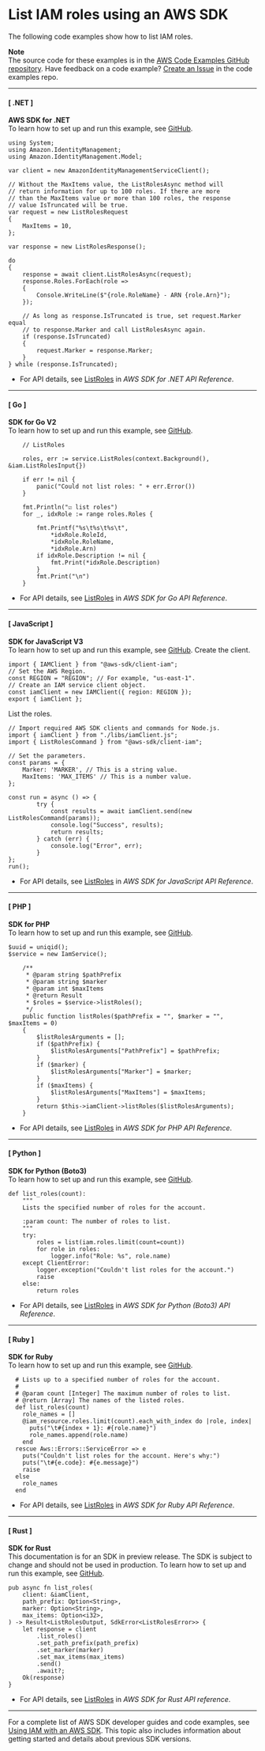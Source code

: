 # List IAM roles using an AWS SDK<a name="example_iam_ListRoles_section"></a>

The following code examples show how to list IAM roles\.

**Note**  
The source code for these examples is in the [AWS Code Examples GitHub repository](https://github.com/awsdocs/aws-doc-sdk-examples)\. Have feedback on a code example? [Create an Issue](https://github.com/awsdocs/aws-doc-sdk-examples/issues/new/choose) in the code examples repo\. 

------
#### [ \.NET ]

**AWS SDK for \.NET**  
 To learn how to set up and run this example, see [GitHub](https://github.com/awsdocs/aws-doc-sdk-examples/tree/main/dotnetv3/IAM#code-examples)\. 
  

```
using System;
using Amazon.IdentityManagement;
using Amazon.IdentityManagement.Model;

var client = new AmazonIdentityManagementServiceClient();

// Without the MaxItems value, the ListRolesAsync method will
// return information for up to 100 roles. If there are more
// than the MaxItems value or more than 100 roles, the response
// value IsTruncated will be true.
var request = new ListRolesRequest
{
    MaxItems = 10,
};

var response = new ListRolesResponse();

do
{
    response = await client.ListRolesAsync(request);
    response.Roles.ForEach(role =>
    {
        Console.WriteLine($"{role.RoleName} - ARN {role.Arn}");
    });

    // As long as response.IsTruncated is true, set request.Marker equal
    // to response.Marker and call ListRolesAsync again.
    if (response.IsTruncated)
    {
        request.Marker = response.Marker;
    }
} while (response.IsTruncated);
```
+  For API details, see [ListRoles](https://docs.aws.amazon.com/goto/DotNetSDKV3/iam-2010-05-08/ListRoles) in *AWS SDK for \.NET API Reference*\. 

------
#### [ Go ]

**SDK for Go V2**  
 To learn how to set up and run this example, see [GitHub](https://github.com/awsdocs/aws-doc-sdk-examples/tree/main/gov2/iam#code-examples)\. 
  

```
	// ListRoles

	roles, err := service.ListRoles(context.Background(), &iam.ListRolesInput{})

	if err != nil {
		panic("Could not list roles: " + err.Error())
	}

	fmt.Println("☑️ list roles")
	for _, idxRole := range roles.Roles {

		fmt.Printf("%s\t%s\t%s\t",
			*idxRole.RoleId,
			*idxRole.RoleName,
			*idxRole.Arn)
		if idxRole.Description != nil {
			fmt.Print(*idxRole.Description)
		}
		fmt.Print("\n")
	}
```
+  For API details, see [ListRoles](https://pkg.go.dev/github.com/aws/aws-sdk-go-v2/service/iam#Client.ListRoles) in *AWS SDK for Go API Reference*\. 

------
#### [ JavaScript ]

**SDK for JavaScript V3**  
 To learn how to set up and run this example, see [GitHub](https://github.com/awsdocs/aws-doc-sdk-examples/tree/main/javascriptv3/example_code/iam#code-examples)\. 
Create the client\.  

```
import { IAMClient } from "@aws-sdk/client-iam";
// Set the AWS Region.
const REGION = "REGION"; // For example, "us-east-1".
// Create an IAM service client object.
const iamClient = new IAMClient({ region: REGION });
export { iamClient };
```
List the roles\.  

```
// Import required AWS SDK clients and commands for Node.js.
import { iamClient } from "./libs/iamClient.js";
import { ListRolesCommand } from "@aws-sdk/client-iam";

// Set the parameters.
const params = {
    Marker: 'MARKER', // This is a string value.
    MaxItems: 'MAX_ITEMS' // This is a number value.
};

const run = async () => {
        try {
            const results = await iamClient.send(new ListRolesCommand(params));
            console.log("Success", results);
            return results;
        } catch (err) {
            console.log("Error", err);
        }
};
run();
```
+  For API details, see [ListRoles](https://docs.aws.amazon.com/AWSJavaScriptSDK/v3/latest/clients/client-iam/classes/listrolescommand.html) in *AWS SDK for JavaScript API Reference*\. 

------
#### [ PHP ]

**SDK for PHP**  
 To learn how to set up and run this example, see [GitHub](https://github.com/awsdocs/aws-doc-sdk-examples/tree/main/php/example_code/iam/iam_basics#code-examples)\. 
  

```
$uuid = uniqid();
$service = new IamService();

    /**
     * @param string $pathPrefix
     * @param string $marker
     * @param int $maxItems
     * @return Result
     * $roles = $service->listRoles();
     */
    public function listRoles($pathPrefix = "", $marker = "", $maxItems = 0)
    {
        $listRolesArguments = [];
        if ($pathPrefix) {
            $listRolesArguments["PathPrefix"] = $pathPrefix;
        }
        if ($marker) {
            $listRolesArguments["Marker"] = $marker;
        }
        if ($maxItems) {
            $listRolesArguments["MaxItems"] = $maxItems;
        }
        return $this->iamClient->listRoles($listRolesArguments);
    }
```
+  For API details, see [ListRoles](https://docs.aws.amazon.com/goto/SdkForPHPV3/iam-2010-05-08/ListRoles) in *AWS SDK for PHP API Reference*\. 

------
#### [ Python ]

**SDK for Python \(Boto3\)**  
 To learn how to set up and run this example, see [GitHub](https://github.com/awsdocs/aws-doc-sdk-examples/tree/main/python/example_code/iam/iam_basics#code-examples)\. 
  

```
def list_roles(count):
    """
    Lists the specified number of roles for the account.

    :param count: The number of roles to list.
    """
    try:
        roles = list(iam.roles.limit(count=count))
        for role in roles:
            logger.info("Role: %s", role.name)
    except ClientError:
        logger.exception("Couldn't list roles for the account.")
        raise
    else:
        return roles
```
+  For API details, see [ListRoles](https://docs.aws.amazon.com/goto/boto3/iam-2010-05-08/ListRoles) in *AWS SDK for Python \(Boto3\) API Reference*\. 

------
#### [ Ruby ]

**SDK for Ruby**  
 To learn how to set up and run this example, see [GitHub](https://github.com/awsdocs/aws-doc-sdk-examples/tree/main/ruby/example_code/iam#code-examples)\. 
  

```
  # Lists up to a specified number of roles for the account.
  #
  # @param count [Integer] The maximum number of roles to list.
  # @return [Array] The names of the listed roles.
  def list_roles(count)
    role_names = []
    @iam_resource.roles.limit(count).each_with_index do |role, index|
      puts("\t#{index + 1}: #{role.name}")
      role_names.append(role.name)
    end
  rescue Aws::Errors::ServiceError => e
    puts("Couldn't list roles for the account. Here's why:")
    puts("\t#{e.code}: #{e.message}")
    raise
  else
    role_names
  end
```
+  For API details, see [ListRoles](https://docs.aws.amazon.com/goto/SdkForRubyV3/iam-2010-05-08/ListRoles) in *AWS SDK for Ruby API Reference*\. 

------
#### [ Rust ]

**SDK for Rust**  
This documentation is for an SDK in preview release\. The SDK is subject to change and should not be used in production\.
 To learn how to set up and run this example, see [GitHub](https://github.com/awsdocs/aws-doc-sdk-examples/tree/main/rust_dev_preview/iam#code-examples)\. 
  

```
pub async fn list_roles(
    client: &iamClient,
    path_prefix: Option<String>,
    marker: Option<String>,
    max_items: Option<i32>,
) -> Result<ListRolesOutput, SdkError<ListRolesError>> {
    let response = client
        .list_roles()
        .set_path_prefix(path_prefix)
        .set_marker(marker)
        .set_max_items(max_items)
        .send()
        .await?;
    Ok(response)
}
```
+  For API details, see [ListRoles](https://docs.rs/releases/search?query=aws-sdk) in *AWS SDK for Rust API reference*\. 

------

For a complete list of AWS SDK developer guides and code examples, see [Using IAM with an AWS SDK](sdk-general-information-section.md)\. This topic also includes information about getting started and details about previous SDK versions\.